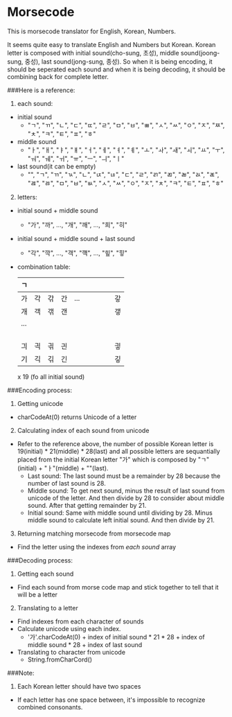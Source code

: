 # Morsecode
This is morsecode translator for English, Korean, Numbers.

It seems quite easy to translate English and Numbers but Korean. 
Korean letter is composed with initial sound(cho-sung, 초성), middle sound(joong-sung, 중성), last sound(jong-sung, 종성). So when it is being encoding, it should be seperated each sound and when it is being decoding, it should be combining back for complete letter. 

###Here is a reference:

1. each sound:
  * initial sound
    - "ㄱ", "ㄲ", "ㄴ", "ㄷ", "ㄸ", "ㄹ", "ㅁ", "ㅂ", "ㅃ", "ㅅ", "ㅆ", "ㅇ", "ㅈ", "ㅉ", "ㅊ", "ㅋ", "ㅌ", "ㅍ", "ㅎ"
  * middle sound
    - "ㅏ", "ㅐ", "ㅑ", "ㅒ", "ㅓ", "ㅔ", "ㅕ", "ㅖ", "ㅗ", "ㅘ", "ㅙ", "ㅚ", "ㅛ", "ㅜ", "ㅝ", "ㅞ", "ㅟ", "ㅠ", "ㅡ", "ㅢ", "ㅣ"
  * last sound(it can be empty)
    - "", "ㄱ", "ㄲ", "ㄳ", "ㄴ", "ㄵ", "ㄶ", "ㄷ", "ㄹ", "ㄺ", "ㄻ", "ㄼ", "ㄽ", "ㄾ", "ㄿ", "ㅀ", "ㅁ", "ㅂ", "ㅄ", "ㅅ", "ㅆ", "ㅇ", "ㅈ", "ㅊ", "ㅋ", "ㅌ", "ㅍ", "ㅎ"
 
2. letters:
  * initial sound + middle sound
    - "가", "까", ..., "개", "깨", ..., "희", "히"
  * initial sound + middle sound + last sound
    - "각", "깍", ..., "객", "깩", ..., "힢", "힣"
  * combination table:
    
    |ㄱ   |   |   |   |   |   |   |   |   |   |
    |---|---|---|---|---|---|---|---|---|---|
    |가   |각   |갂   |간   | ...  |   |   |   |   |갛   |
    |개   |객   |갞   |갠   |   |   |   |   |   |갷   |
    |...   |   |   |   |   |   |   |   |   |   |
    |   |   |   |   |   |   |   |   |   |   |
    |   |   |   |   |   |   |   |   |   |   |
    |   |   |   |   |   |   |   |   |   |   |
    |   |   |   |   |   |   |   |   |   |   |
    |긔   |긕   |긖   |긘   |   |   |   |   |   |긯   |
    |기   |긱   |긲   |긴   |   |   |   |   |   |깋   |
    x 19 (fo all initial sound)

###Encoding process:

1. Getting unicode
  * charCodeAt(0) returns Unicode of a letter
2. Calculating index of each sound from unicode
  * Refer to the reference above, the number of possible Korean letter is 19(initial) * 21(middle) * 28(last) and all possible letters are sequantially placed from the initial Korean letter "가" which is composed by "ㄱ"(initial) + "ㅏ"(middle) + ""(last). 
    * Last sound: The last sound must be a remainder by 28 because the number of last sound is 28.
    * Middle sound: To get next sound, minus the result of last sound from unicode of the letter. And then divide by 28 to consider about middle sound. After that getting remainder by 21.
    * Initial sound: Same with middle sound until dividing by 28. Minus middle sound to calculate left initial sound. And then divide by 21.
  
3. Returning matching morsecode from morsecode map
  * Find the letter using the indexes from *each sound* array

###Decoding process:

1. Getting each sound
  * Find each sound from morse code map and stick together to tell that it will be a letter
2. Translating to a letter
  * Find indexes from each character of sounds
  * Calculate unicode using each index.
    * '가'.charCodeAt(0) + index of initial sound * 21 * 28 + index of middle sound * 28 + index of last sound
  * Translating to character from unicode
    * String.fromCharCord()

###Note:

1. Each Korean letter should have two spaces
  * If each letter has one space between, it's impossible to recognize combined consonants. 
  
